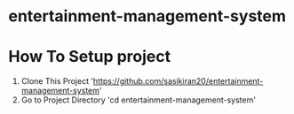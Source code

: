 # entertainment-management-system
# How To Setup project
1. Clone This Project 'https://github.com/sasikiran20/entertainment-management-system'
2. Go to Project Directory 'cd entertainment-management-system'
